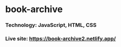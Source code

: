 # book-archive

### Technology: JavaScript, HTML, CSS

### Live site: https://book-archive2.netlify.app/